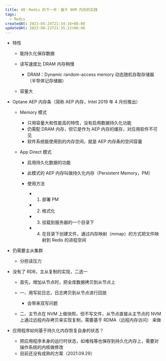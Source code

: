 ```yaml
---
title: 40｜Redis 的下一步：基于 NVM 内存的实践
tags:
  - Redis
createdAt: 2023-05-24T21:34:16+08:00
updatedAt: 2023-08-22T21:35:22+08:00
---
```


- 特性

  - 能持久化保存数据
  - 读写速度比 DRAM 内存稍慢

    - DRAM：Dynamic random-access memory 动态随机存取存储器（半导体记存储器）

  - 容量大

- Optane AEP 内存条（简称 AEP 内存，Intel 2019 年 4 月份推出）

  - Memory 模式

    - 只用容量大和性能高的特性，没有启用数据持久化功能
    - 仍需配 DRAM 内存，但它是作为 AEP 内存的缓存，对应用软件不可见
    - 软件系统能使用到的内存空间，就是 AEP 内存条的空间容量

  - App Direct 模式

    - 启用持久化数据的功能
    - 此模式的 AEP 内存叫做持久化内存（Persistent Memory，PM）
    - 使用方法

      - 1. 部署 PM
      - 2. 格式化
      - 3. 挂载到服务器的一个目录下
      - 4. 在目录下创建文件，通过内存映射（mmap）的方式把文件映射到 Redis 的进程空间

- 仍需要主从集群

  - 分担读压力

- 没有了 RDB，主从复制的实现，二选一

  - 首先，增加从节点时，把全库数据拷贝到从节点上
  - 一、用写前日志，日志拷贝到从节点进行回放

    - 会带来双写问题

  - 二、主节点在 NVM 上做快照，但不写文件，从节点直接从主节点的 NVM 上通过远程内存拷贝来实现复制，需要基于 RDMA（远程内存访问） 来做

- 应用程序如何基于持久化内存恢复自身的状态？

  - 把应用程序本身的运行时状态，如堆栈等也保存到持久化内存上，需要对操作系统的内核做修改
  - 目前还没有成熟的方案（2021.09.29）
